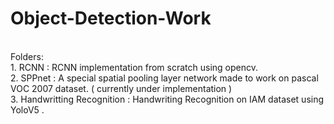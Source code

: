 # Object-Detection-Work
<br>
Folders:
<br>
1. RCNN :  RCNN implementation from scratch using opencv. <br>
2. SPPnet : A special spatial pooling layer network made to work on pascal VOC 2007 dataset. ( currently under implementation ) <br>
3. Handwritting Recognition : Handwriting Recognition on IAM dataset using YoloV5 . <br>
